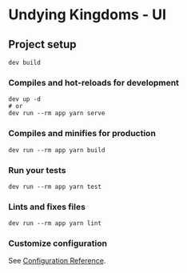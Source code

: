 # Undying Kingdoms - UI

## Project setup

```
dev build
```

### Compiles and hot-reloads for development

```
dev up -d
# or
dev run --rm app yarn serve
```

### Compiles and minifies for production

```
dev run --rm app yarn build
```

### Run your tests

```
dev run --rm app yarn test
```

### Lints and fixes files

```
dev run --rm app yarn lint
```

### Customize configuration

See [Configuration Reference](https://cli.vuejs.org/config/).
